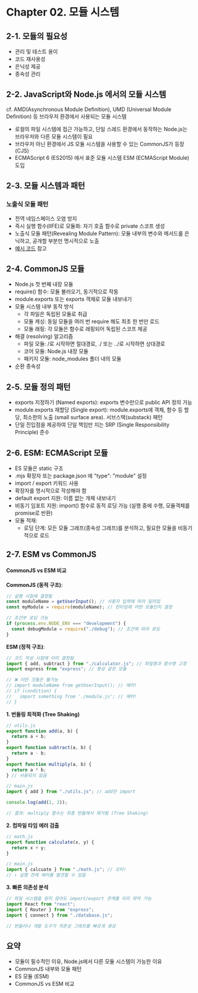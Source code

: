 # Chapter 02. 모듈 시스템

## 2-1. 모듈의 필요성

- 관리 및 테스트 용이
- 코드 재사용성
- 은닉성 제공
- 종속성 관리

## 2-2. JavaScript와 Node.js 에서의 모듈 시스템

cf. AMD(Asynchronous Module Definition), UMD (Universal Module Definition) 등 브라우저 환경에서 사용되는 모듈 시스템

- 로컬의 파일 시스템에 접근 가능하고, 단일 스레드 환경에서 동작하는 Node.js는 브라우저와 다른 모듈 시스템이 필요
- 브라우저 아닌 환경에서 JS 모듈 시스템을 사용할 수 있는 CommonJS가 등장 (CJS)
- ECMAScript 6 (ES2015) 에서 표준 모듈 시스템 ESM (ECMAScript Module) 도입

## 2-3. 모듈 시스템과 패턴

### 노출식 모듈 패턴

- 전역 네임스페이스 오염 방지
- 즉시 실행 함수(IIFE)로 모듈화: 자기 호출 함수로 private 스코프 생성
- 노출식 모듈 패턴(Revealing Module Pattern): 모듈 내부의 변수와 메서드를 은닉하고, 공개할 부분만 명시적으로 노출
- [예시 코드](./code/revealing-module-pattern.js) 참고

## 2-4. CommonJS 모듈

- Node.js 첫 번째 내장 모듈
- require() 함수: 모듈 불러오기, 동기적으로 작동
- module.exports 또는 exports 객체로 모듈 내보내기
- 모듈 시스템 내부 동작 방식
  - 각 파일은 독립된 모듈로 취급
  - 모듈 캐싱: 동일 모듈을 여러 번 require 해도 최초 한 번만 로드
  - 모듈 래핑: 각 모듈은 함수로 래핑되어 독립된 스코프 제공
- 해결 (resolving) 알고리즘
  - 파일 모듈: /로 시작하면 절대경로, ./ 또는 ../로 시작하면 상대경로
  - 코어 모듈: Node.js 내장 모듈
  - 패키지 모듈: node_modules 폴더 내의 모듈
- 순환 종속성

## 2-5. 모듈 정의 패턴

- exports 지정하기 (Named exports): exports 변수만으로 public API 정의 가능
- module.exports 재할당 (Single export): module.exports에 객체, 함수 등 할당, 최소한의 노출 (small surface area). 서브스택(substack) 패턴
- 단일 진입점을 제공하여 단일 책임만 지는 SRP (Single Responsibility Principle) 준수

## 2-6. ESM: ECMAScript 모듈

- ES 모듈은 static 구조
- .mjs 확장자 또는 package.json 에 "type": "module" 설정
- import / export 키워드 사용
- 확장자를 명시적으로 작성해야 함
- default export 지원: 이름 없는 개체 내보내기
- 비동기 임포트 지원: import() 함수로 동적 로딩 가능 (실행 중에 수행, 모듈객체를 promise로 반환)
- 모듈 적재:
  - 로딩 단계: 모든 모듈 그래프(종속성 그래프)를 분석하고, 필요한 모듈을 비동기적으로 로드

## 2-7. ESM vs CommonJS

#### CommonJS vs ESM 비교

**CommonJS (동적 구조)**:

```javascript
// 실행 시점에 결정됨
const moduleName = getUserInput(); // 사용자 입력에 따라 달라짐
const myModule = require(moduleName); // 런타임에 어떤 모듈인지 결정

// 조건부 로딩 가능
if (process.env.NODE_ENV === "development") {
  const debugModule = require("./debug"); // 조건에 따라 로딩
}
```

**ESM (정적 구조)**:

```javascript
// 코드 작성 시점에 이미 결정됨
import { add, subtract } from "./calculator.js"; // 파일명과 함수명 고정
import express from "express"; // 항상 같은 모듈

// ❌ 이런 것들은 불가능
// import moduleName from getUserInput(); // 에러!
// if (condition) {
//   import something from './module.js'; // 에러!
// }
```

**1. 번들링 최적화 (Tree Shaking)**

```javascript
// utils.js
export function add(a, b) {
  return a + b;
}
export function subtract(a, b) {
  return a - b;
}
export function multiply(a, b) {
  return a * b;
} // 사용되지 않음

// main.js
import { add } from "./utils.js"; // add만 import

console.log(add(1, 2));

// 결과: multiply 함수는 최종 번들에서 제거됨 (Tree Shaking)
```

**2. 컴파일 타임 에러 검출**

```javascript
// math.js
export function calculate(x, y) {
  return x + y;
}

// main.js
import { calcuate } from "./math.js"; // 오타!
// ↑ 실행 전에 에러를 발견할 수 있음
```

**3. 빠른 의존성 분석**

```javascript
// 파일 시스템을 읽지 않아도 import/export 관계를 미리 파악 가능
import React from "react";
import { Router } from "express";
import { connect } from "./database.js";

// 번들러나 개발 도구가 의존성 그래프를 빠르게 생성
```

## 요약

- 모듈이 필수적인 이유, Node.js에서 다른 모듈 시스템이 가능한 이유
- CommonJS 내부와 모듈 패턴
- ES 모듈 (ESM)
- CommonJS vs ESM 비교

